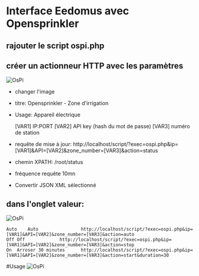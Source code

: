 # Interface Eedomus avec Opensprinkler

## rajouter le script ospi.php

## créer un actionneur HTTP avec les paramètres
![OsPi](http://www.e-nef.com/domoticz/new_device.jpg "New device")
- changer l'image
- titre: Opensprinkler - Zone d'irrigation
- Usage: Appareil électrique

    [VAR1] IP:PORT 
    [VAR2] API key (hash du mot de passe)
    [VAR3] numéro de station

- requête de mise à jour: http://localhost/script/?exec=ospi.php&ip=[VAR1]&API=[VAR2]&zone_number=[VAR3]&action=status

- chemin XPATH: /root/status

- fréquence requête 10mn

- Convertir JSON XML sélectionné

## dans l'onglet valeur:
![OsPi](http://www.e-nef.com/domoticz/new_device_actions.jpg "New device")


    Auto	Auto				http://localhost/script/?exec=ospi.php&ip=[VAR1]&API=[VAR2]&zone_number=[VAR3]&action=auto
    Off	Off				http://localhost/script/?exec=ospi.php&ip=[VAR1]&API=[VAR2]&zone_number=[VAR3]&action=stop
    On	Arroser 30 minutes		http://localhost/script/?exec=ospi.php&ip=[VAR1]&API=[VAR2]&zone_number=[VAR3]&action=start&duration=30

#Usage
![OsPi](http://www.e-nef.com/domoticz/device_actions.jpg "New device")
